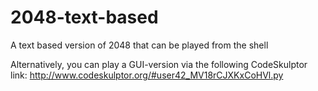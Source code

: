 # 2048-text-based
A text based version of 2048 that can be played from the shell

Alternatively, you can play a GUI-version via the following CodeSkulptor link:
http://www.codeskulptor.org/#user42_MV18rCJXKxCoHVl.py
